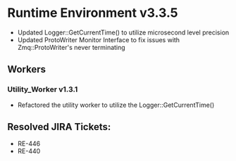# Runtime Environment v3.3.5
* Updated Logger::GetCurrentTime() to utilize microsecond level precision
* Updated ProtoWriter Monitor Interface to fix issues with Zmq::ProtoWriter's never terminating

## Workers
### Utility_Worker v1.3.1
* Refactored the utility worker to utilize the Logger::GetCurrentTime()

## Resolved JIRA Tickets:
* RE-446
* RE-440